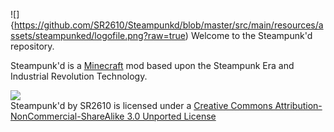 ![]{https://github.com/SR2610/Steampunkd/blob/master/src/main/resources/assets/steampunked/logofile.png?raw=true)
Welcome to the Steampunk'd repository.  

Steampunk'd is a [Minecraft](https://minecraft.net/) mod based upon the Steampunk Era and Industrial Revolution Technology.  

![](http://i.creativecommons.org/l/by-nc-sa/3.0/88x31.png)  
Steampunk'd by SR2610 is licensed under a [Creative Commons Attribution-NonCommercial-ShareAlike 3.0 Unported License](http://creativecommons.org/licenses/by-nc-sa/3.0/deed.en_GB)
